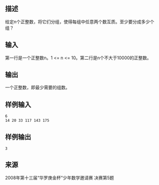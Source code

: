 ## 描述


给定n个正整数，将它们分组，使得每组中任意两个数互质。至少要分成多少个组？

## 输入


第一行是一个正整数n。1 <= n <= 10。第二行是n个不大于10000的正整数。

## 输出


一个正整数，即最少需要的组数。

## 样例输入


```
6
14 20 33 117 143 175
```


## 样例输出


```
3
```


## 来源


2008年第十三届“华罗庚金杯”少年数学邀请赛 决赛第5题

